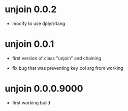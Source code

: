 # unjoin 0.0.2 

* modify to use dplyr/rlang 

# unjoin 0.0.1

* first version of class "unjoin" and chaining

* fix bug that was preventing key_col arg from working


# unjoin 0.0.0.9000

* first working build


